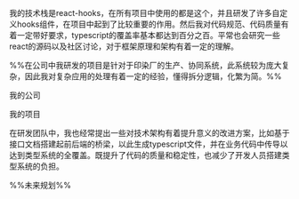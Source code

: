 

我的技术栈是react-hooks，在所有项目中使用的都是这个，并且研发了许多自定义hooks组件，在项目中起到了比较重要的作用。然后我对代码规范、代码质量有着一定带好要求，typescript的覆盖率基本都达到百分之百。平常也会研究一些react的源码以及社区讨论，对于框架原理和架构有着一定的理解。

%%在公司中我研发的项目是针对于印染厂的生产、协同系统，此系统较为庞大复杂，因此我对复杂应用的处理有着一定的经验，懂得拆分逻辑，化繁为简。%%

我的公司

我的项目

在研发团队中，我也经常提出一些对技术架构有着提升意义的改进方案，比如基于接口文档搭建起前后端的桥梁，以此生成typescript文件，并在业务代码中传导以达到类型系统的全覆盖。既提升了代码的质量和稳定性，也减少了开发人员搭建类型系统的负担。

%%未来规划%%
